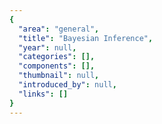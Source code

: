 ```yaml
---
{
  "area": "general",
  "title": "Bayesian Inference",
  "year": null,
  "categories": [],
  "components": [],
  "thumbnail": null,
  "introduced_by": null,
  "links": []
}
---
```

